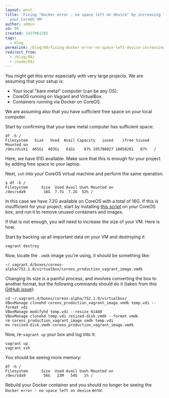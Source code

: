 ```yaml
---
layout: post
title: 'Fixing "Docker error : no space left on device" by increasing the size of
  your CoreOS VM'
author: admin
id: 99
created: 1437961285
tags:
  - blog
permalink: /blog/99/fixing-docker-error-no-space-left-device-increasing-size-your-coreos-vm/
redirect_from:
  - /blog/99/
  - /node/99/
---
```

You might get this error especially with very large projects. We are assuming that your setup is:

 * Your local "bare metal" computer (can be any OS).
 * CoreOS running on Vagrant and VirtualBox.
 * Containers running via Docker on CoreOS.

We are assuming also that you have sufficient free space on your local computer.

Start by confirming that your bare metal computer has sufficient space:

    df -h /
    Filesystem   Size   Used  Avail Capacity   iused    ifree %iused  Mounted on
    /dev/disk1  465Gi  403Gi   61Gi    87% 105788027 16058281   87%   /

Here, we have 61G available. Make sure that this is enough for your project by adding free space to your laptop.

Next, `ssh` into your CoreOS virtual machine and perform the same operation.

    $ df -h /
    Filesystem      Size  Used Avail Use% Mounted on
    /dev/sda9        16G  7.7G  7.2G  52% /

In this case we have 7.2G available on CoreOS with a total of 16G. If this is insufficient for your project, start by installing [this script](https://gist.github.com/michaelneale/1366325a7737c4cb80b0) on your CoreOS box, and run it to remove unused containers and images.

If that is not enough, you will need to increase the size of your VM. Here is how.

Start by backing up all important data on your VM and destroying it:

    vagrant destroy

Now, locate the `.vmdk` image you're using, it should be something like:

    ~/.vagrant.d/boxes/coreos-alpha/752.1.0/virtualbox/coreos_production_vagrant_image.vmdk

Changing its size is a painful process, and involves converting the box to another format, but the following commands should do it (taken from this [GitHub issue](https://github.com/mitchellh/vagrant/issues/2339)):

    cd ~/.vagrant.d/boxes/coreos-alpha/752.1.0/virtualbox/
    VBoxManage clonehd coreos_production_vagrant_image.vmdk temp.vdi --format vdi
    VBoxManage modifyhd temp.vdi --resize 61440
    VBoxManage clonehd temp.vdi resized-disk.vmdk --format vmdk
    rm coreos_production_vagrant_image.vmdk temp.vdi
    mv resized-disk.vmdk coreos_production_vagrant_image.vmdk

Now, re-`vagrant up` your box and log into it:

    vagrant up
    vagrant ssh

You should be seeing more memory:

    df -h /
    Filesystem      Size  Used Avail Use% Mounted on
    /dev/sda9        56G   23M   54G   1% /

Rebuild your Docker container and you should no longer be seeing the `Docker error : no space left on device` error.
